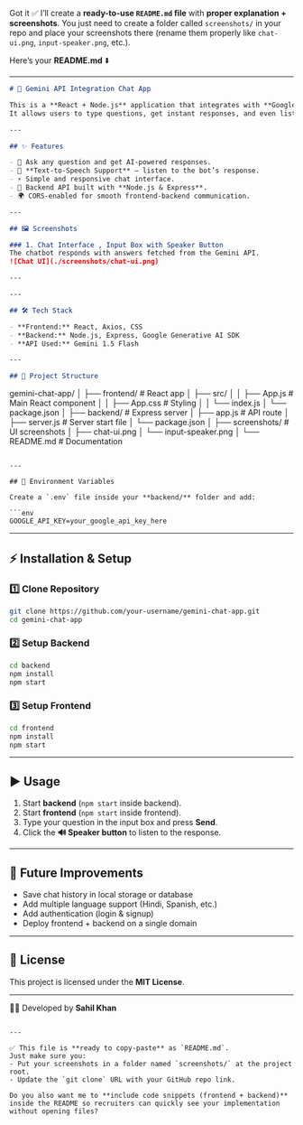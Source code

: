 Got it ✅ I’ll create a **ready-to-use `README.md` file** with **proper explanation + screenshots**. You just need to create a folder called `screenshots/` in your repo and place your screenshots there (rename them properly like `chat-ui.png`, `input-speaker.png`, etc.).

Here’s your **README.md** ⬇️

---

```markdown
# 🤖 Gemini API Integration Chat App

This is a **React + Node.js** application that integrates with **Google Gemini API** to provide a chatbot experience.  
It allows users to type questions, get instant responses, and even listen to the answers with a built-in **text-to-speech** feature.  

---

## ✨ Features

- 💬 Ask any question and get AI-powered responses.  
- 🎤 **Text-to-Speech Support** – listen to the bot’s response.  
- ⚡ Simple and responsive chat interface.  
- 🔗 Backend API built with **Node.js & Express**.  
- 🌍 CORS-enabled for smooth frontend-backend communication.  

---

## 🖼️ Screenshots

### 1. Chat Interface , Input Box with Speaker Button
The chatbot responds with answers fetched from the Gemini API.  
![Chat UI](./screenshots/chat-ui.png)

---

---

## 🛠️ Tech Stack

- **Frontend:** React, Axios, CSS  
- **Backend:** Node.js, Express, Google Generative AI SDK  
- **API Used:** Gemini 1.5 Flash  

---

## 📂 Project Structure

```

gemini-chat-app/
│
├── frontend/              # React app
│   ├── src/
│   │   ├── App.js         # Main React component
│   │   ├── App.css        # Styling
│   │   └── index.js
│   └── package.json
│
├── backend/               # Express server
│   ├── app.js             # API route
│   ├── server.js          # Server start file
│   └── package.json
│
├── screenshots/           # UI screenshots
│   ├── chat-ui.png
│   └── input-speaker.png
│
└── README.md              # Documentation

````

---

## 🔑 Environment Variables

Create a `.env` file inside your **backend/** folder and add:  

```env
GOOGLE_API_KEY=your_google_api_key_here
````

---

## ⚡ Installation & Setup

### 1️⃣ Clone Repository

```bash
git clone https://github.com/your-username/gemini-chat-app.git
cd gemini-chat-app
```

### 2️⃣ Setup Backend

```bash
cd backend
npm install
npm start
```

### 3️⃣ Setup Frontend

```bash
cd frontend
npm install
npm start
```

---

## ▶️ Usage

1. Start **backend** (`npm start` inside backend).
2. Start **frontend** (`npm start` inside frontend).
3. Type your question in the input box and press **Send**.
4. Click the **🔊 Speaker button** to listen to the response.

---

## 🚀 Future Improvements

* Save chat history in local storage or database
* Add multiple language support (Hindi, Spanish, etc.)
* Add authentication (login & signup)
* Deploy frontend + backend on a single domain

---

## 📜 License

This project is licensed under the **MIT License**.

---

👨‍💻 Developed by **Sahil Khan**

```

---

✅ This file is **ready to copy-paste** as `README.md`.  
Just make sure you:  
- Put your screenshots in a folder named `screenshots/` at the project root.  
- Update the `git clone` URL with your GitHub repo link.  

Do you also want me to **include code snippets (frontend + backend)** inside the README so recruiters can quickly see your implementation without opening files?
```
